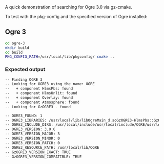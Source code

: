 A quick demonstration of searching for Ogre 3.0 via gz-cmake.

To test with the pkg-config and the specified version of Ogre installed:

## Ogre 3

```bash
cd ogre-3
mkdir build
cd build
PKG_CONFIG_PATH=/usr/local/lib/pkgconfig/ cmake ..
```

### Expected output

```bash
-- Finding OGRE 3
-- Looking for OGRE3 using the name: OGRE
--   + component HlmsPbs: found
--   + component HlmsUnlit: found
--   + component Overlay: found
--   + component Atmosphere: found
-- Looking for GzOGRE3 - found

-- OGRE3_FOUND: 1
-- OGRE3_LIBRARIES: /usr/local/lib/libOgreMain_d.soGzOGRE3-HlmsPbs::GzOGRE3-HlmsPbsGzOGRE3-HlmsUnlit::GzOGRE3-HlmsUnlitGzOGRE3-Overlay::GzOGRE3-OverlayGzOGRE3-Atmosphere::GzOGRE3-Atmosphere
-- OGRE3_INCLUDE_DIRS: /usr/local/include/usr/local/include/OGRE/usr/local/include/usr/local/include/OGRE/RenderSystems/GL3Plus
-- OGRE3_VERSION: 3.0.0
-- OGRE3_VERSION_MAJOR: 3
-- OGRE3_VERSION_MINOR: 0
-- OGRE3_VERSION_PATCH: 0
-- OGRE3_RESOURCE_PATH: /usr/local/lib/OGRE
-- GzOGRE3_VERSION_EXACT: TRUE
-- GzOGRE3_VERSION_COMPATIBLE: TRUE
```
